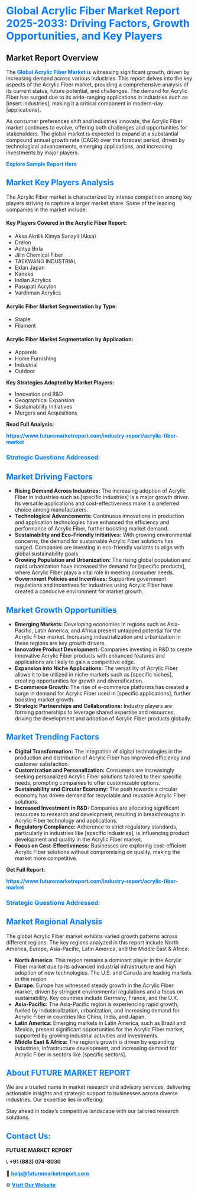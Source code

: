<h1 style="color: #007BFF;">Global Acrylic Fiber Market Report 2025-2033: Driving Factors, Growth Opportunities, and Key Players</h1>

<section id="overview">
<h2>Market Report Overview</h2>
<p>The <a href="https://www.futuremarketreport.com/industry-report/acrylic-fiber-market" style="color: #007BFF; text-decoration: none;"><strong>Global Acrylic Fiber Market</strong></a> is witnessing significant growth, driven by increasing demand across various industries. This report delves into the key aspects of the Acrylic Fiber market, providing a comprehensive analysis of its current status, future potential, and challenges. The demand for Acrylic Fiber has surged due to its wide-ranging applications in industries such as [insert industries], making it a critical component in modern-day [applications].</p>
<p>As consumer preferences shift and industries innovate, the Acrylic Fiber market continues to evolve, offering both challenges and opportunities for stakeholders. The global market is expected to expand at a substantial compound annual growth rate (CAGR) over the forecast period, driven by technological advancements, emerging applications, and increasing investments by major players.</p>
</section>

<section id="overview">
<p><a href="https://www.futuremarketreport.com/request-sample/reportId=54216" style="color: #007BFF; text-decoration: none;"><strong>Explore Sample Report Here</strong></a></p>
</section>

<section id="key-players">
<h2 style="color: #007BFF;">Market Key Players Analysis</h2>
<p>The Acrylic Fiber market is characterized by intense competition among key players striving to capture a larger market share. Some of the leading companies in the market include:</p>
<h4>Key Players Covered in the Acrylic Fiber Report:</h4>
<ul><li>Aksa Akrilik Kimya Sanayii (Aksa)</li><li>Dralon</li><li>Aditya Birla</li><li>Jilin Chemical Fiber</li><li>TAEKWANG INDUSTRIAL</li><li>Exlan Japan</li><li>Kaneka</li><li>Indian Acrylics</li><li>Pasupati Acrylon</li><li>Vardhman Acrylics</li></ul>
<h4>Acrylic Fiber Market Segmentation by Type:</h4>
<ul><li>Staple</li><li>Filament</li></ul>

<h4>Acrylic Fiber Market Segmentation by Application:</h4>
<ul><li>Apparels</li><li>Home Furnishing</li><li>Industrial</li><li>Outdoor</li></ul>
<p><strong>Key Strategies Adopted by Market Players:</strong></p>
<ul>
<li>Innovation and R&D</li>
<li>Geographical Expansion</li>
<li>Sustainability Initiatives</li>
<li>Mergers and Acquisitions</li>
</ul>
</section>

<section>
<p><strong>Read Full Analysis: </strong></p><a href="https://www.futuremarketreport.com/industry-report/acrylic-fiber-market" style="color: #007BFF; text-decoration: none;"><strong>https://www.futuremarketreport.com/industry-report/acrylic-fiber-market</strong></a>
<h3 style="color: #007BFF;">Strategic Questions Addressed:</h3>
</section>

<section id="driving-factors">
<h2 style="color: #007BFF;">Market Driving Factors</h2>
<ul>
<li><strong>Rising Demand Across Industries:</strong> The increasing adoption of Acrylic Fiber in industries such as [specific industries] is a major growth driver. Its versatile applications and cost-effectiveness make it a preferred choice among manufacturers.</li>
<li><strong>Technological Advancements:</strong> Continuous innovations in production and application technologies have enhanced the efficiency and performance of Acrylic Fiber, further boosting market demand.</li>
<li><strong>Sustainability and Eco-Friendly Initiatives:</strong> With growing environmental concerns, the demand for sustainable Acrylic Fiber solutions has surged. Companies are investing in eco-friendly variants to align with global sustainability goals.</li>
<li><strong>Growing Population and Urbanization:</strong> The rising global population and rapid urbanization have increased the demand for [specific products], where Acrylic Fiber plays a vital role in meeting consumer needs.</li>
<li><strong>Government Policies and Incentives:</strong> Supportive government regulations and incentives for industries using Acrylic Fiber have created a conducive environment for market growth.</li>
</ul>
</section>

<section id="growth-opportunities">
<h2 style="color: #007BFF;">Market Growth Opportunities</h2>
<ul>
<li><strong>Emerging Markets:</strong> Developing economies in regions such as Asia-Pacific, Latin America, and Africa present untapped potential for the Acrylic Fiber market. Increasing industrialization and urbanization in these regions are key growth drivers.</li>
<li><strong>Innovative Product Development:</strong> Companies investing in R&D to create innovative Acrylic Fiber products with enhanced features and applications are likely to gain a competitive edge.</li>
<li><strong>Expansion into Niche Applications:</strong> The versatility of Acrylic Fiber allows it to be utilized in niche markets such as [specific niches], creating opportunities for growth and diversification.</li>
<li><strong>E-commerce Growth:</strong> The rise of e-commerce platforms has created a surge in demand for Acrylic Fiber used in [specific applications], further boosting market growth.</li>
<li><strong>Strategic Partnerships and Collaborations:</strong> Industry players are forming partnerships to leverage shared expertise and resources, driving the development and adoption of Acrylic Fiber products globally.</li>
</ul>
</section>

<section id="trending-factors">
<h2 style="color: #007BFF;">Market Trending Factors</h2>
<ul>
<li><strong>Digital Transformation:</strong> The integration of digital technologies in the production and distribution of Acrylic Fiber has improved efficiency and customer satisfaction.</li>
<li><strong>Customization and Personalization:</strong> Consumers are increasingly seeking personalized Acrylic Fiber solutions tailored to their specific needs, prompting companies to offer customizable options.</li>
<li><strong>Sustainability and Circular Economy:</strong> The push towards a circular economy has driven demand for recyclable and reusable Acrylic Fiber solutions.</li>
<li><strong>Increased Investment in R&D:</strong> Companies are allocating significant resources to research and development, resulting in breakthroughs in Acrylic Fiber technology and applications.</li>
<li><strong>Regulatory Compliance:</strong> Adherence to strict regulatory standards, particularly in industries like [specific industries], is influencing product development and quality in the Acrylic Fiber market.</li>
<li><strong>Focus on Cost-Effectiveness:</strong> Businesses are exploring cost-efficient Acrylic Fiber solutions without compromising on quality, making the market more competitive.</li>
</ul>
</section>

<section>
<p><strong>Get Full Report: </strong></p><a href="https://www.futuremarketreport.com/industry-report/acrylic-fiber-market" style="color: #007BFF; text-decoration: none;"><strong>https://www.futuremarketreport.com/industry-report/acrylic-fiber-market</strong></a>
<h3 style="color: #007BFF;">Strategic Questions Addressed:</h3>
</section>


<section id="regional-analysis">
<h2 style="color: #007BFF;">Market Regional Analysis</h2>
<p>The global Acrylic Fiber market exhibits varied growth patterns across different regions. The key regions analyzed in this report include North America, Europe, Asia-Pacific, Latin America, and the Middle East & Africa:</p>
<ul>
<li><strong>North America:</strong> This region remains a dominant player in the Acrylic Fiber market due to its advanced industrial infrastructure and high adoption of new technologies. The U.S. and Canada are leading markets in this region.</li>
<li><strong>Europe:</strong> Europe has witnessed steady growth in the Acrylic Fiber market, driven by stringent environmental regulations and a focus on sustainability. Key countries include Germany, France, and the U.K.</li>
<li><strong>Asia-Pacific:</strong> The Asia-Pacific region is experiencing rapid growth, fueled by industrialization, urbanization, and increasing demand for Acrylic Fiber in countries like China, India, and Japan.</li>
<li><strong>Latin America:</strong> Emerging markets in Latin America, such as Brazil and Mexico, present significant opportunities for the Acrylic Fiber market, supported by growing industrial activities and investments.</li>
<li><strong>Middle East & Africa:</strong> The region’s growth is driven by expanding industries, infrastructure development, and increasing demand for Acrylic Fiber in sectors like [specific sectors].</li>
</ul>
</section>

<footer>
<h2 style="color: #007BFF;">About FUTURE MARKET REPORT</h2>
<p>We are a trusted name in market research and advisory services, delivering actionable insights and strategic support to businesses across diverse industries. Our expertise lies in offering:</p>

<p>Stay ahead in today’s competitive landscape with our tailored research solutions.</p>

<h2 style="color: #007BFF;">Contact Us:</h2>
<p><strong>FUTURE MARKET REPORT</strong></p>
<p>📞 <strong>+91 (883) 074-8030</strong></p>
<p>📧 <strong><a href="mailto:help@futuremarketreport.com" style="color: #007BFF;">help@futuremarketreport.com</a></strong></p>
<p>🌐 <strong><a href="https://www.futuremarketreport.com/" style="color: #007BFF;">Visit Our Website</a></strong></p>
</footer>